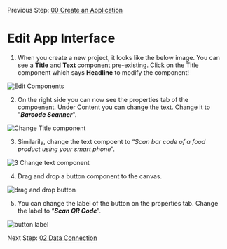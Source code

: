 Previous Step: <a href="https://github.com/KanishkaRaghuraman/Bar-Code-Scanner-App/blob/main/01%20App%20Interface/README.md">00 Create an Application</a>

# Edit App Interface

 1. When you create a new project, it looks like the below image. You can see a <b>Title</b> and <b>Text</b> component pre-existing. Click on the Title component which says <b>Headline</b> to modify the component!
 <img src="https://github.tools.sap/I553337/Barcode-Scanner-App/blob/main/01%20App%20Interface/images/Edit%20Components.png?raw=true" alt="Edit Components">

 2. On the right side you can now see the properties tab of the compoenent. Under Content you can change the text. Change it to "<b><i>Barcode Scanner</b></i>".
<img src="https://github.tools.sap/I553337/Barcode-Scanner-App/blob/main/01%20App%20Interface/images/2.%20Change%20Title%20component.png?raw=true" alt="Change Title component">

 3. Similarily, change the text compoent to “<i>Scan bar code of a food product using your smart phone</i>”.
<img src="https://github.tools.sap/I553337/Barcode-Scanner-App/blob/main/01%20App%20Interface/images/3%20Change%20text%20component.png?raw=true" alt="3 Change text component">

 4. Drag and drop a button component to the canvas.
 
 <img src="https://github.tools.sap/I553337/Barcode-Scanner-App/blob/main/01%20App%20Interface/images/4%20Drag%20and%20drop%20button.png?raw=true" alt=" drag and drop button">
 
  5. You can change the label of the button on the properties tab. Change the label to “<b><i>Scan QR Code</b></i>”.
 <img src="https://github.tools.sap/I553337/Barcode-Scanner-App/blob/main/01%20App%20Interface/images/5%20button%20label%20change.png?raw=true" alt="button label">


Next Step: <a href="https://github.tools.sap/I553337/Barcode-Scanner-App/tree/main/02%20Data%20Connection"> 02 Data Connection</a>
